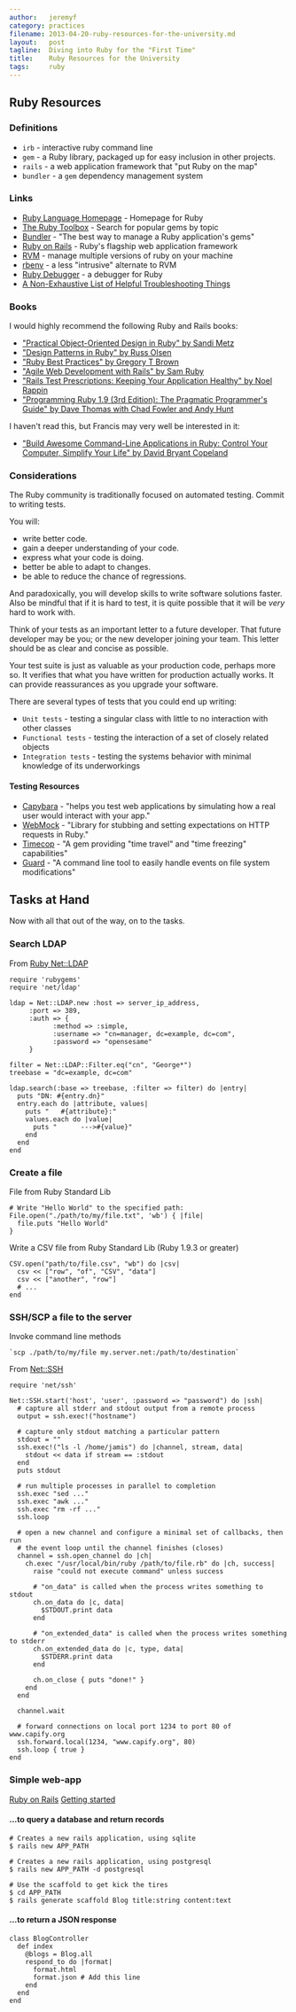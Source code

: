 ```yaml
---
author:   jeremyf
category: practices
filename: 2013-04-20-ruby-resources-for-the-university.md
layout:   post
tagline:  Diving into Ruby for the "First Time"
title:    Ruby Resources for the University
tags:     ruby
---
```


## Ruby Resources

### Definitions

* `irb` - interactive ruby command line
* `gem` - a Ruby library, packaged up for easy inclusion in other projects.
* `rails` - a web application framework that "put Ruby on the map"
* `bundler` - a `gem` dependency management system

### Links

* [Ruby Language Homepage](http://ruby-lang.org) - Homepage for Ruby
* [The Ruby Toolbox](http://www.ruby-toolbox.com) - Search for popular gems by topic
* [Bundler](http://gembundler.com) - "The best way to manage a Ruby application's gems"
* [Ruby on Rails](http://guides.rubyonrails.org/) - Ruby's flagship web application framework
* [RVM](https://rvm.io/) - manage multiple versions of ruby on your machine
* [rbenv](https://github.com/sstephenson/rbenv/) - a less "intrusive" alternate to RVM
* [Ruby Debugger](https://github.com/cldwalker/debugger) - a debugger for Ruby
* [A Non-Exhaustive List of Helpful Troubleshooting Things](https://github.com/ldcx/ldcx-2013/blob/master/sessions/tools-for-troubleshooting-ruby.md)

### Books

I would highly recommend the following Ruby and Rails books:

* ["Practical Object-Oriented Design in Ruby" by Sandi Metz](http//practicaloodinruby.com)
* ["Design Patterns in Ruby" by Russ Olsen](http://designpatternsinruby.com)
* ["Ruby Best Practices" by Gregory T Brown](http://www.amazon.com/Ruby-Best-Practices-Gregory-Brown/dp/0596523009/ref=sr_1_14?ie=UTF8&qid=1366481685&sr=8-14&keywords=ruby+programming)
* ["Agile Web Development with Rails" by Sam Ruby](http://pragprog.com/book/rails4/agile-web-development-with-rails)
* ["Rails Test Prescriptions: Keeping Your Application Healthy" by Noel Rappin](http://pragprog.com/book/nrtest/rails-test-prescriptions)
* ["Programming Ruby 1.9 (3rd Edition): The Pragmatic Programmer's Guide" by Dave Thomas with Chad Fowler and Andy Hunt](http://pragprog.com/book/ruby3/programming-ruby-1-9)

I haven't read this, but Francis may very well be interested in it:

* ["Build Awesome Command-Line Applications in Ruby: Control Your Computer, Simplify Your Life" by David Bryant Copeland](http://pragprog.com/book/dccar/build-awesome-command-line-applications-in-ruby)

### Considerations

The Ruby community is traditionally focused on automated testing.
Commit to writing tests.

You will:

* write better code.
* gain a deeper understanding of your code.
* express what your code is doing.
* better be able to adapt to changes.
* be able to reduce the chance of regressions.

And paradoxically, you will develop skills to write software solutions faster.
Also be mindful that if it is hard to test, it is quite possible that it will be *very* hard to work with.

Think of your tests as an important letter to a future developer.
That future developer may be you; or the new developer joining your team.
This letter should be as clear and concise as possible.

Your test suite is just as valuable as your production code, perhaps more so.
It verifies that what you have written for production actually works.
It can provide reassurances as you upgrade your software.

There are several types of tests that you could end up writing:

* `Unit tests` - testing a singular class with little to no interaction with other classes
* `Functional tests` - testing the interaction of a set of closely related objects
* `Integration tests` - testing the systems behavior with minimal knowledge of its underworkings

#### Testing Resources

* [Capybara](https://github.com/jnicklas/capybara) - "helps you test web applications by simulating how a real user would
interact with your app."
* [WebMock](https://github.com/bblimke/webmock) - "Library for stubbing and setting expectations on HTTP requests in Ruby."
* [Timecop](http://github.com/travisjeffery/timecop) - "A gem providing "time travel" and "time freezing" capabilities"
* [Guard](https://github.com/guard/guard) - "A command line tool to easily handle events on file system modifications"

## Tasks at Hand

Now with all that out of the way, on to the tasks.

### Search LDAP

From [Ruby Net::LDAP](https://github.com/ruby-ldap/ruby-net-ldap)

    require 'rubygems'
    require 'net/ldap'

    ldap = Net::LDAP.new :host => server_ip_address,
         :port => 389,
         :auth => {
               :method => :simple,
               :username => "cn=manager, dc=example, dc=com",
               :password => "opensesame"
         }

    filter = Net::LDAP::Filter.eq("cn", "George*")
    treebase = "dc=example, dc=com"

    ldap.search(:base => treebase, :filter => filter) do |entry|
      puts "DN: #{entry.dn}"
      entry.each do |attribute, values|
        puts "   #{attribute}:"
        values.each do |value|
          puts "      --->#{value}"
        end
      end
    end


### Create a file

File from Ruby Standard Lib

    # Write "Hello World" to the specified path:
    File.open("./path/to/my/file.txt", 'wb') { |file|
      file.puts "Hello World"
    }

Write a CSV file from Ruby Standard Lib (Ruby 1.9.3 or greater)

    CSV.open("path/to/file.csv", "wb") do |csv|
      csv << ["row", "of", "CSV", "data"]
      csv << ["another", "row"]
      # ...
    end

### SSH/SCP a file to the server

Invoke command line methods

    `scp ./path/to/my/file my.server.net:/path/to/destination`

From [Net::SSH](http://github.com/net-ssh/net-ssh)

    require 'net/ssh'

    Net::SSH.start('host', 'user', :password => "password") do |ssh|
      # capture all stderr and stdout output from a remote process
      output = ssh.exec!("hostname")

      # capture only stdout matching a particular pattern
      stdout = ""
      ssh.exec!("ls -l /home/jamis") do |channel, stream, data|
        stdout << data if stream == :stdout
      end
      puts stdout

      # run multiple processes in parallel to completion
      ssh.exec "sed ..."
      ssh.exec "awk ..."
      ssh.exec "rm -rf ..."
      ssh.loop

      # open a new channel and configure a minimal set of callbacks, then run
      # the event loop until the channel finishes (closes)
      channel = ssh.open_channel do |ch|
        ch.exec "/usr/local/bin/ruby /path/to/file.rb" do |ch, success|
          raise "could not execute command" unless success

          # "on_data" is called when the process writes something to stdout
          ch.on_data do |c, data|
            $STDOUT.print data
          end

          # "on_extended_data" is called when the process writes something to stderr
          ch.on_extended_data do |c, type, data|
            $STDERR.print data
          end

          ch.on_close { puts "done!" }
        end
      end

      channel.wait

      # forward connections on local port 1234 to port 80 of www.capify.org
      ssh.forward.local(1234, "www.capify.org", 80)
      ssh.loop { true }
    end


### Simple web-app

[Ruby on Rails](http://guides.rubyonrails.org)
[Getting started](http://guides.rubyonrails.org/getting_started.html)

#### ...to query a database and return records

    # Creates a new rails application, using sqlite
    $ rails new APP_PATH

    # Creates a new rails application, using postgresql
    $ rails new APP_PATH -d postgresql

    # Use the scaffold to get kick the tires
    $ cd APP_PATH
    $ rails generate scaffold Blog title:string content:text

#### ...to return a JSON response

    class BlogController
      def index
        @blogs = Blog.all
        respond_to do |format|
          format.html
          format.json # Add this line
        end
      end
    end
